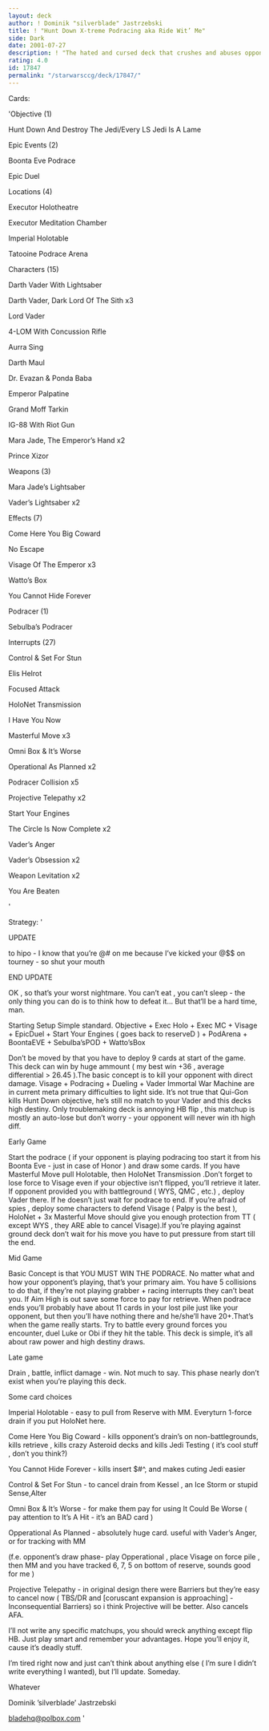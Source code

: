 ```yaml
---
layout: deck
author: ! Dominik "silverblade" Jastrzebski
title: ! "Hunt Down X-treme Podracing aka Ride Wit’ Me"
side: Dark
date: 2001-07-27
description: ! "The hated and cursed deck that crushes and abuses opponent. But who cares..."
rating: 4.0
id: 17847
permalink: "/starwarsccg/deck/17847/"
---
```

Cards: 

'Objective (1)

Hunt Down And Destroy The Jedi/Every LS Jedi Is A Lame


Epic Events (2)

Boonta Eve Podrace

Epic Duel


Locations (4)

Executor  Holotheatre

Executor  Meditation Chamber

Imperial Holotable

Tatooine  Podrace Arena


Characters (15)

Darth Vader With Lightsaber

Darth Vader, Dark Lord Of The Sith  x3

Lord Vader

4-LOM With Concussion Rifle

Aurra Sing

Darth Maul

Dr. Evazan & Ponda Baba

Emperor Palpatine

Grand Moff Tarkin

IG-88 With Riot Gun

Mara Jade, The Emperor’s Hand  x2

Prince Xizor


Weapons (3)

Mara Jade’s Lightsaber

Vader’s Lightsaber  x2


Effects (7)

Come Here You Big Coward

No Escape

Visage Of The Emperor  x3

Watto’s Box

You Cannot Hide Forever


Podracer (1)

Sebulba’s Podracer


Interrupts (27)

Control & Set For Stun

Elis Helrot

Focused Attack

HoloNet Transmission

I Have You Now

Masterful Move  x3

Omni Box & It’s Worse

Operational As Planned  x2

Podracer Collision  x5

Projective Telepathy  x2

Start Your Engines

The Circle Is Now Complete  x2

Vader’s Anger

Vader’s Obsession  x2

Weapon Levitation  x2

You Are Beaten

'

Strategy: '

UPDATE 


to hipo - I know that you’re @#$%t@#$ on me because I’ve kicked your @$$ on tourney - so shut your mouth


END UPDATE



OK , so that’s your worst nightmare. You can’t eat , you can’t sleep - the only thing you can do is to think how to defeat it... But that’ll be a hard time, man.


Starting Setup  Simple standard. Objective + Exec Holo + Exec MC + Visage + EpicDuel + Start Your Engines ( goes back to reserveD ) + PodArena + BoontaEVE + Sebulba’sPOD + Watto’sBox


Don’t be moved by that you have to deploy 9 cards at start of the game. This deck can win by huge ammount ( my best win +36 , average differential > 26.45 ).The basic concept is to kill your opponent with direct damage. Visage + Podracing + Dueling + Vader  Immortal War Machine are in current meta primary difficulties to light side. It’s not true that Qui-Gon kills Hunt Down objective, he’s still no match to your Vader and this decks high destiny. Only troublemaking deck is annoying HB flip , this matchup is mostly an auto-lose but don’t worry - your opponent will never win ith high diff.


Early Game  

Start the podrace ( if your opponent is playing podracing too start it from his Boonta Eve - just in case of Honor ) and draw some cards. If you have Masterful Move pull Holotable, then HoloNet Transmission .Don’t forget to lose force to Visage even if your objective isn’t flipped, you’ll retrieve it later. If opponent provided you with battleground ( WYS, QMC , etc.) , deploy Vader there. If he doesn’t just wait for  podrace to end. If you’re afraid of spies , deploy some characters to defend Visage ( Palpy is the best ), HoloNet + 3x Masterful Move should give you enough protection from TT ( except WYS , they ARE able to cancel Visage).If you’re playing against ground deck don’t wait for his move you have to put pressure from start till the end. 


Mid Game 

Basic Concept is that YOU MUST WIN THE PODRACE. No matter what and how your opponent’s playing, that’s your primary aim. You have 5 collisions to do that, if they’re not playing grabber + racing interrupts they can’t beat you. If Aim High is out save some force to pay for retrieve. When podrace ends you’ll probably have about 11 cards in your lost pile just like your opponent, but then you’ll have nothing there and he/she’ll have 20+.That’s when the game really starts. Try to battle every ground forces you encounter, duel Luke or Obi if they hit the table. This deck is simple, it’s all about raw power and high destiny draws.


Late game 

Drain , battle, inflict damage - win. Not much to say. This phase nearly don’t exist when you’re playing this deck.


Some card choices 


Imperial Holotable - easy to pull from Reserve with MM. Everyturn 1-force drain if you put HoloNet here.


Come Here You Big Coward - kills opponent’s drain’s on non-battlegrounds, kills retrieve , kills crazy Asteroid decks and kills Jedi Testing ( it’s cool stuff , don’t you think?)


You Cannot Hide Forever - kills insert $#^, and makes cuting Jedi easier


Control & Set For Stun - to cancel drain from Kessel , an Ice Storm or stupid Sense,Alter


Omni Box & It’s Worse - for make them pay for using It Could Be Worse ( pay attention to It’s A Hit - it’s an BAD card )


Opperational As Planned - absolutely huge card. useful with Vader’s Anger, or for tracking with MM

(f.e. opponent’s draw phase- play Opperational , place Visage on force pile , then MM and you have tracked 6, 7, 5 on bottom of reserve, sounds good for me )


Projective Telepathy - in original design there were Barriers but they’re easy to cancel now ( TBS/DR and [coruscant expansion is approaching] - Inconsequential Barriers) so i think Projective will be better. Also cancels AFA.


   I’ll not write any specific matchups, you should wreck anything except flip HB. Just play smart and remember your advantages. Hope you’ll enjoy it, cause it’s deadly stuff.


I’m tired right now and just can’t think about anything else ( I’m sure I didn’t write everything I wanted), but I’ll update. Someday.


Whatever


Dominik ’silverblade’ Jastrzebski

bladehq@polbox.com   '

